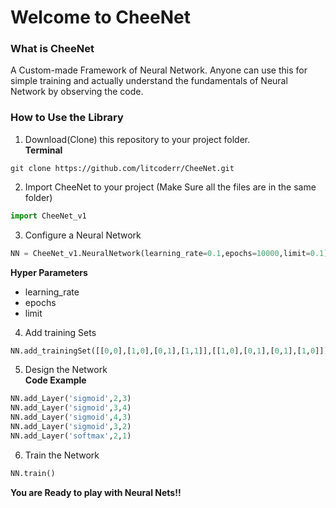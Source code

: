 # Welcome to CheeNet
### What is CheeNet
A Custom-made Framework of Neural Network. Anyone can use this for simple training and actually understand the fundamentals of Neural Network by observing the code.

### How to Use the Library
1. Download(Clone) this repository to your project folder. <br />
**Terminal**
```
git clone https://github.com/litcoderr/CheeNet.git
```
2. Import CheeNet to your project (Make Sure all the files are in the same folder)
```python
import CheeNet_v1
```

3. Configure a Neural Network
```python
NN = CheeNet_v1.NeuralNetwork(learning_rate=0.1,epochs=10000,limit=0.1)
```
**Hyper Parameters**
- learning_rate
- epochs
- limit

4. Add training Sets
```python
NN.add_trainingSet([[0,0],[1,0],[0,1],[1,1]],[[1,0],[0,1],[0,1],[1,0]])
```

5. Design the Network <br />
**Code Example**
```python
NN.add_Layer('sigmoid',2,3)
NN.add_Layer('sigmoid',3,4)
NN.add_Layer('sigmoid',4,3)
NN.add_Layer('sigmoid',3,2)
NN.add_Layer('softmax',2,1)
```
6. Train the Network
```python
NN.train()
```

**You are Ready to play with Neural Nets!!**